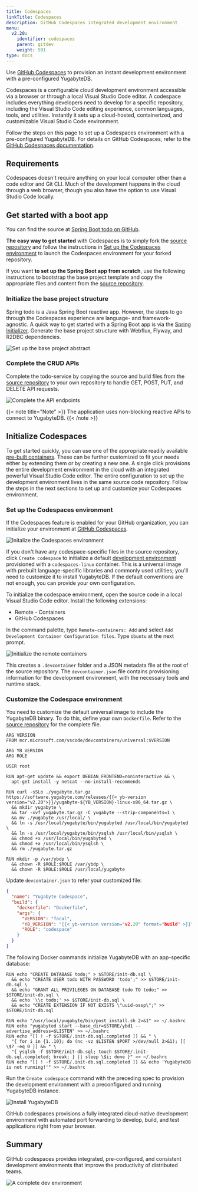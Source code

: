 ```yaml
---
title: Codespaces
linkTitle: Codespaces
description: GitHub Codespaces integrated development environment
menu:
  v2.20:
    identifier: codespaces
    parent: gitdev
    weight: 591
type: docs
---
```


Use [GitHub Codespaces](https://github.com/features/codespaces) to provision an instant development environment with a pre-configured YugabyteDB.

Codespaces is a configurable cloud development environment accessible via a browser or through a local Visual Studio Code editor. A codespace includes everything developers need to develop for a specific repository, including the Visual Studio Code editing experience, common languages, tools, and utilities. Instantly it sets up a cloud-hosted, containerized, and customizable Visual Studio Code environment.

Follow the steps on this page to set up a Codespaces environment with a pre-configured YugabyteDB. For details on GitHub Codespaces, refer to the [GitHub Codespaces documentation](https://docs.github.com/en/codespaces).

## Requirements

Codespaces doesn't require anything on your local computer other than a code editor and Git CLI. Much of the development happens in the cloud through a web browser, though you also have the option to use Visual Studio Code locally.

## Get started with a boot app

You can find the source at [Spring Boot todo on GitHub](https://github.com/yugabyte/yb-todo-app.git).

**The easy way to get started** with Codespaces is to simply fork the [source repository](https://github.com/yugabyte/yb-todo-app.git) and follow the instructions in [Set up the Codespaces environment](#set-up-the-codespaces-environment) to launch the Codespaces environment for your forked repository.

If you want **to set up the Spring Boot app from scratch**, use the following instructions to bootstrap the base project template and copy the appropriate files and content from the [source repository](https://github.com/yugabyte/yb-todo-app.git).

### Initialize the base project structure

Spring todo is a Java Spring Boot reactive app. However, the steps to go through the Codespaces experience are language- and framework-agnostic. A quick way to get started with a Spring Boot app is via the [Spring Initializer](https://start.spring.io). Generate the base project structure with Webflux, Flyway, and R2DBC dependencies.

![Set up the base project abstract](/images/develop/gitdev/codespace/init-sb.png)

### Complete the CRUD APIs

Complete the todo-service by copying the source and build files from the [source repository](https://github.com/yugabyte/yb-todo-app.git) to your own repository to handle GET, POST, PUT, and DELETE API requests.

![Complete the API endpoints](/images/develop/gitdev/codespace/complete-api.png)

{{< note title="Note" >}}
The application uses non-blocking reactive APIs to connect to YugabyteDB.
{{< /note >}}

## Initialize Codespaces

To get started quickly, you can use one of the appropriate readily available [pre-built containers](https://github.com/microsoft/vscode-dev-containers/tree/main/containers). These can be further customized to fit your needs either by extending them or by creating a new one. A single click provisions the entire development environment in the cloud with an integrated powerful Visual Studio Code editor. The entire configuration to set up the development environment lives in the same source code repository. Follow the steps in the next sections to set up and customize your Codespaces environment.

### Set up the Codespaces environment

If the Codespaces feature is enabled for your GitHub organization, you can initialize your environment at [GitHub Codespaces](https://github.com/codespaces).

![Initalize the Codespaces environment](/images/develop/gitdev/codespace/init-codespace.png)

If you don't have any codespace-specific files in the source repository, click `Create codespace` to initialize a default [development environment](https://github.com/microsoft/vscode-dev-containers/tree/main/containers/codespaces-linux) provisioned with a `codespaces-linux` container. This is a universal image with prebuilt language-specific libraries and commonly used utilities; you'll need to customize it to install YugabyteDB. If the default conventions are not enough, you can provide your own configuration.

To initialize the codespace environment, open the source code in a local Visual Studio Code editor. Install the following extensions:

* Remote - Containers
* GitHub Codespaces

In the command palette, type `Remote-containers: Add` and select `Add Development Container Configuration files`. Type `Ubuntu` at the next prompt.

![Initialize the remote containers](/images/develop/gitdev/codespace/find-container.png)

This creates a `.devcontainer` folder and a JSON metadata file at the root of the source repository. The `devcontainer.json` file contains provisioning information for the development environment, with the necessary tools and runtime stack.

### Customize the Codespace environment

You need to customize the default universal image to include the YugabyteDB binary. To do this, define your own `Dockerfile`. Refer to the [source repository](https://github.com/yugabyte/yb-todo-app.git) for the complete file.

```docker
ARG VERSION
FROM mcr.microsoft.com/vscode/devcontainers/universal:$VERSION

ARG YB_VERSION
ARG ROLE

USER root

RUN apt-get update && export DEBIAN_FRONTEND=noninteractive && \
  apt-get install -y netcat --no-install-recommends

RUN curl -sSLo ./yugabyte.tar.gz https://software.yugabyte.com/releases/{{< yb-version version="v2.20">}}/yugabyte-${YB_VERSION}-linux-x86_64.tar.gz \
  && mkdir yugabyte \
  && tar -xvf yugabyte.tar.gz -C yugabyte --strip-components=1 \
  && mv ./yugabyte /usr/local/ \
  && ln -s /usr/local/yugabyte/bin/yugabyted /usr/local/bin/yugabyted \
  && ln -s /usr/local/yugabyte/bin/ysqlsh /usr/local/bin/ysqlsh \
  && chmod +x /usr/local/bin/yugabyted \
  && chmod +x /usr/local/bin/ysqlsh \
  && rm ./yugabyte.tar.gz

RUN mkdir -p /var/ybdp \
  && chown -R $ROLE:$ROLE /var/ybdp \
  && chown -R $ROLE:$ROLE /usr/local/yugabyte
```

Update `devcontainer.json` to refer your customized file:

```json
{
  "name": "Yugabyte Codespace",
  "build": {
    "dockerfile": "Dockerfile",
    "args": {
      "VERSION": "focal",
      "YB_VERSION": "{{< yb-version version="v2.20" format="build" >}}",
      "ROLE": "codespace"
    }
  }
}
```

The following Docker commands initialize YugabyteDB with an app-specific database:

```docker
RUN echo "CREATE DATABASE todo;" > $STORE/init-db.sql \
  && echo "CREATE USER todo WITH PASSWORD 'todo';" >> $STORE/init-db.sql \
  && echo "GRANT ALL PRIVILEGES ON DATABASE todo TO todo;" >> $STORE/init-db.sql \
  && echo '\\c todo;' >> $STORE/init-db.sql \
  && echo "CREATE EXTENSION IF NOT EXISTS \"uuid-ossp\";" >> $STORE/init-db.sql

RUN echo "/usr/local/yugabyte/bin/post_install.sh 2>&1" >> ~/.bashrc
RUN echo "yugabyted start --base_dir=$STORE/ybd1 --advertise_address=$LISTEN" >> ~/.bashrc
RUN echo "[[ ! -f $STORE/.init-db.sql.completed ]] && " \
  "{ for i in {1..10}; do (nc -vz $LISTEN $PORT >/dev/null 2>&1); [[ \$? -eq 0 ]] && " \
  "{ ysqlsh -f $STORE/init-db.sql; touch $STORE/.init-db.sql.completed; break; } || sleep \$i; done }" >> ~/.bashrc
RUN echo "[[ ! -f $STORE/.init-db.sql.completed ]] && echo 'YugabyteDB is not running!'" >> ~/.bashrc
```

Run the `Create codespace` command with the preceding spec to provision the development environment with a preconfigured and running YugabyteDB instance.

![Install YugabyteDB](/images/develop/gitdev/codespace/install-yb.gif)

GitHub codespaces provisions a fully integrated cloud-native development environment with automated port forwarding to develop, build, and test applications right from your browser.

## Summary

GitHub codespaces provides integrated, pre-configured, and consistent development environments that improve the productivity of distributed teams.

![A complete dev environment](/images/develop/gitdev/codespace/complete-dev.png)
